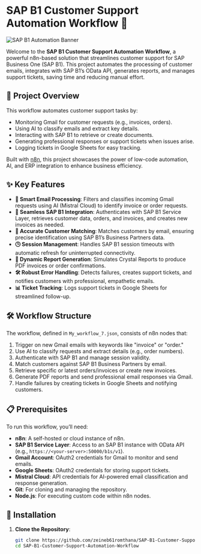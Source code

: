 # SAP B1 Customer Support Automation Workflow 🚀

![SAP B1 Automation Banner](https://via.placeholder.com/1200x200.png?text=SAP+B1+Customer+Support+Automation)

Welcome to the **SAP B1 Customer Support Automation Workflow**, a powerful n8n-based solution that streamlines customer support for SAP Business One (SAP B1). This project automates the processing of customer emails, integrates with SAP B1’s OData API, generates reports, and manages support tickets, saving time and reducing manual effort.

## 🌟 Project Overview

This workflow automates customer support tasks by:
- Monitoring Gmail for customer requests (e.g., invoices, orders).
- Using AI to classify emails and extract key details.
- Interacting with SAP B1 to retrieve or create documents.
- Generating professional responses or support tickets when issues arise.
- Logging tickets in Google Sheets for easy tracking.

Built with [n8n](https://n8n.io/), this project showcases the power of low-code automation, AI, and ERP integration to enhance business efficiency.

## ✨ Key Features

- **📧 Smart Email Processing**: Filters and classifies incoming Gmail requests using AI (Mistral Cloud) to identify invoice or order requests.
- **🔄 Seamless SAP B1 Integration**: Authenticates with SAP B1 Service Layer, retrieves customer data, orders, and invoices, and creates new invoices as needed.
- **🤝 Accurate Customer Matching**: Matches customers by email, ensuring precise identification using SAP B1’s Business Partners data.
- **🕒 Session Management**: Handles SAP B1 session timeouts with automatic refresh for uninterrupted connectivity.
- **📄 Dynamic Report Generation**: Simulates Crystal Reports to produce PDF invoices or order confirmations.
- **🛠️ Robust Error Handling**: Detects failures, creates support tickets, and notifies customers with professional, empathetic emails.
- **📊 Ticket Tracking**: Logs support tickets in Google Sheets for streamlined follow-up.

## 🛠️ Workflow Structure

The workflow, defined in `My_workflow_7.json`, consists of n8n nodes that:
1. Trigger on new Gmail emails with keywords like "invoice" or "order."
2. Use AI to classify requests and extract details (e.g., order numbers).
3. Authenticate with SAP B1 and manage session validity.
4. Match customers against SAP B1 Business Partners by email.
5. Retrieve specific or latest orders/invoices or create new invoices.
6. Generate PDF reports and send professional email responses via Gmail.
7. Handle failures by creating tickets in Google Sheets and notifying customers.


## 📋 Prerequisites

To run this workflow, you’ll need:
- **n8n**: A self-hosted or cloud instance of n8n.
- **SAP B1 Service Layer**: Access to an SAP B1 instance with OData API (e.g., `https://<your-server>:50000/b1s/v1`).
- **Gmail Account**: OAuth2 credentials for Gmail to monitor and send emails.
- **Google Sheets**: OAuth2 credentials for storing support tickets.
- **Mistral Cloud**: API credentials for AI-powered email classification and response generation.
- **Git**: For cloning and managing the repository.
- **Node.js**: For executing custom code within n8n nodes.

## 🚀 Installation

1. **Clone the Repository**:
   ```bash
   git clone https://github.com/zeineb61romthana/SAP-B1-Customer-Support-Automation-Workflow.git
   cd SAP-B1-Customer-Support-Automation-Workflow
